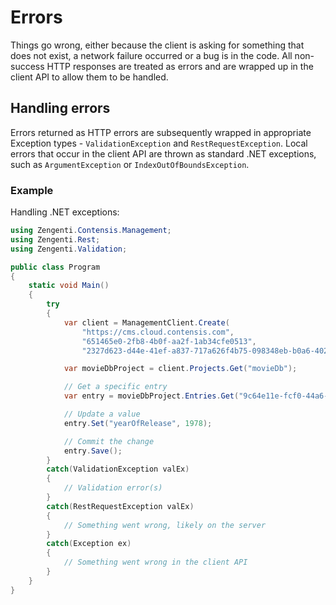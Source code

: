 # Errors

Things go wrong, either because the client is asking for something that does not exist, a network failure occurred or a bug is in the code. All non-success HTTP responses are treated as errors and are wrapped up in the client API to allow them to be handled.

## Handling errors

Errors returned as HTTP errors are subsequently wrapped in appropriate Exception types - `ValidationException` and `RestRequestException`. Local errors that occur in the client API are thrown as standard .NET exceptions, such as `ArgumentException` or `IndexOutOfBoundsException`.

### Example

Handling .NET exceptions:

```cs
using Zengenti.Contensis.Management;
using Zengenti.Rest;
using Zengenti.Validation;

public class Program
{
    static void Main()
    {
        try
        {
            var client = ManagementClient.Create(
                "https://cms.cloud.contensis.com",
                "651465e0-2fb8-4b0f-aa2f-1ab34cfe0513",
                "2327d623-d44e-41ef-a837-717a626f4b75-098348eb-b0a6-4023-a64a-805536024dfb-1a558c9c-49dc-4709-9e8b-c203f60fda80");

            var movieDbProject = client.Projects.Get("movieDb");

            // Get a specific entry
            var entry = movieDbProject.Entries.Get("9c64e11e-fcf0-44a6-adff-41e13de15515");

            // Update a value
            entry.Set("yearOfRelease", 1978);

            // Commit the change
            entry.Save();
        }
        catch(ValidationException valEx)
        {
            // Validation error(s)
        }
        catch(RestRequestException valEx)
        {
            // Something went wrong, likely on the server
        }
        catch(Exception ex)
        {
            // Something went wrong in the client API
        }
    }
}
```
